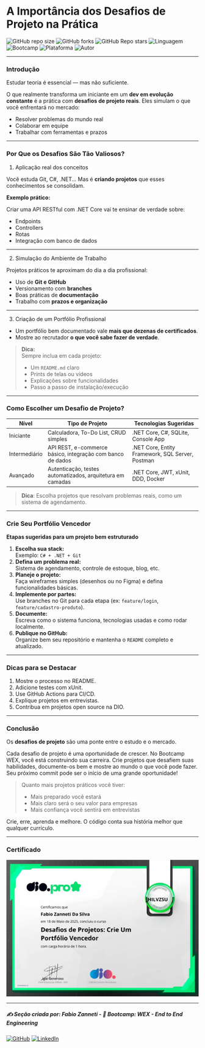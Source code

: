 # A Importância dos Desafios de Projeto na Prática

![GitHub repo size](https://img.shields.io/github/repo-size/fzanneti/wex-e2e-csharp)
![GitHub forks](https://img.shields.io/github/forks/fzanneti/wex-e2e-csharp?style=social)
![GitHub Repo stars](https://img.shields.io/github/stars/fzanneti/wex-e2e-csharp?style=social)
![Linguagem](https://img.shields.io/badge/Linguagem-CSharp-blue)
![Bootcamp](https://img.shields.io/badge/WEX-End--to--End%20Engineering-blueviolet?logo=vercel&logoColor=white)
![Plataforma](https://img.shields.io/badge/Powered%20by-DIO.io-red?logo=data:image/svg+xml;base64,PHN2ZyBmaWxsPSIjZmZmIiB2aWV3Qm94PSIwIDAgMzIgMzIiIHhtbG5zPSJodHRwOi8vd3d3LnczLm9yZy8yMDAwL3N2ZyI+PHBhdGggZD0iTTYuNzEgMy4yNWMtMi44OCAxLjQxLTUuMDcgNC4yMy01LjA3IDcuNzYgMCAzLjU4IDIuMjggNi43IDUuMzMgOC4xNSAxLjgzLS42MiAyLjQtMi4yNiAyLjQtMy44MSAwLS4yMy0uMDItLjQ1LS4wNS0uNjZBLjQ0LjQ0IDAgMDExMC4xIDExYy4yNC0uNzUuMTEtMS41My0uMy0yLjIyQzguOTIgNy45NiA3LjMzIDcuNSA1Ljc0IDcuNjZhNS41NSA1LjU1IDAgM)
![Autor](https://img.shields.io/badge/Autor-fzanneti-blue?style=flat-square&logo=github)

---

### Introdução

Estudar teoria é essencial — mas não suficiente.

O que realmente transforma um iniciante em um **dev em evolução constante** é a prática com **desafios de projeto reais**. Eles simulam o que você enfrentará no mercado:

- Resolver problemas do mundo real
- Colaborar em equipe
- Trabalhar com ferramentas e prazos

---

### Por Que os Desafios São Tão Valiosos?

1. Aplicação real dos conceitos

Você estuda Git, C#, .NET... Mas é **criando projetos** que esses conhecimentos se consolidam.

**Exemplo prático:**

Criar uma API RESTful com .NET Core vai te ensinar de verdade sobre:

- Endpoints
- Controllers
- Rotas
- Integração com banco de dados

---

2. Simulação do Ambiente de Trabalho

Projetos práticos te aproximam do dia a dia profissional:

- Uso de **Git e GitHub**
- Versionamento com **branches**
- Boas práticas de **documentação**
- Trabalho com **prazos e organização**

---

3. Criação de um Portfólio Profissional

- Um portfólio bem documentado vale **mais que dezenas de certificados**.
- Mostre ao recrutador **o que você sabe fazer de verdade**.

> **Dica:**  
> Sempre inclua em cada projeto:
> - Um `README.md` claro
> - Prints de telas ou vídeos
> - Explicações sobre funcionalidades
> - Passo a passo de instalação/execução

---

### Como Escolher um Desafio de Projeto?

| Nível       | Tipo de Projeto                                         | Tecnologias Sugeridas                     |
|---------------|------------------------------------------------------------|---------------------------------------------|
| Iniciante     | Calculadora, To-Do List, CRUD simples                     | .NET Core, C#, SQLite, Console App          |
| Intermediário | API REST, e-commerce básico, integração com banco de dados | .NET Core, Entity Framework, SQL Server, Postman |
| Avançado      | Autenticação, testes automatizados, arquitetura em camadas | .NET Core, JWT, xUnit, DDD, Docker          |

> **Dica**: Escolha projetos que resolvam problemas reais, como um sistema de agendamento.

---

### Crie Seu Portfólio Vencedor

**Etapas sugeridas para um projeto bem estruturado**

1. **Escolha sua stack:**  
   Exemplo: `C# + .NET + Git`
2. **Defina um problema real:**  
   Sistema de agendamento, controle de estoque, blog, etc.
3. **Planeje o projeto:**  
   Faça wireframes simples (desenhos ou no Figma) e defina funcionalidades básicas.
4. **Implemente por partes:**  
   Use branches no Git para cada etapa (ex: `feature/login`, `feature/cadastro-produto`).
5. **Documente:**  
   Escreva como o sistema funciona, tecnologias usadas e como rodar localmente.
6. **Publique no GitHub:**  
   Organize bem seu repositório e mantenha o `README` completo e atualizado.

---

### Dicas para se Destacar

1. Mostre o processo no README.
2. Adicione testes com xUnit.
3. Use GitHub Actions para CI/CD.
4. Explique projetos em entrevistas.
5. Contribua em projetos open source na DIO.

---

### Conclusão

Os **desafios de projeto** são uma ponte entre o estudo e o mercado.

Cada desafio de projeto é uma oportunidade de crescer. No Bootcamp WEX, você está construindo sua carreira. Crie projetos que desafiem suas habilidades, documente-os bem e mostre ao mundo o que você pode fazer. Seu próximo commit pode ser o início de uma grande oportunidade!

> Quanto mais projetos práticos você tiver:
> - Mais preparado você estará
> - Mais claro será o seu valor para empresas
> - Mais confiança você sentirá em entrevistas

Crie, erre, aprenda e melhore.
O código conta sua história melhor que qualquer currículo.

---

### Certificado

<img src="https://github.com/fzanneti/DIO-wex-e2e-csharp/blob/main/Assets/images/4-desafios-de-projetos-crie-um-portfolio-vencedor.jpg" alt="Certificado" width="600px">

---

##### ✍️ Seção criada por: *Fabio Zanneti* - 🎯 Bootcamp: **WEX - End to End Engineering**
[![GitHub](https://img.shields.io/badge/GitHub-fzanneti-181717?style=flat&logo=github)](https://github.com/fzanneti)
[![LinkedIn](https://img.shields.io/badge/LinkedIn-fzanneti-0A66C2?style=flat&logo=linkedin&logoColor=white)](https://linkedin.com/in/fzanneti)